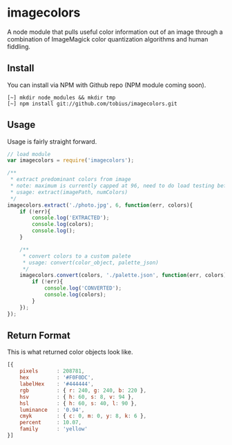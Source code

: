 
# imagecolors

A node module that pulls useful color information out of an image through a combination of ImageMagick color quantization algorithms and human fiddling.

## Install

You can install via NPM with Github repo (NPM module coming soon).

```shell
[~] mkdir node_modules && mkdir tmp
[~] npm install git://github.com/tobius/imagecolors.git
```
<!--
[~] npm install imagecolors
-->

## Usage

Usage is fairly straight forward.

```javascript
// load module
var imagecolors = require('imagecolors');

/**
 * extract predominant colors from image
 * note: maximum is currently capped at 96, need to do load testing before raising
 * usage: extract(imagePath, numColors)
 */
imagecolors.extract('./photo.jpg', 6, function(err, colors){
    if (!err){
        console.log('EXTRACTED');
        console.log(colors);
        console.log();
    }

    /**
     * convert colors to a custom palete
     * usage: convert(color_object, palette_json)
     */
    imagecolors.convert(colors, './palette.json', function(err, colors){
        if (!err){
            console.log('CONVERTED');
            console.log(colors);
        }
    });
});
```

## Return Format

This is what returned color objects look like.

```javascript
[{
    pixels      : 208781,
    hex         : '#F0F0DC',
    labelHex    : '#444444',
    rgb         : { r: 240, g: 240, b: 220 },
    hsv         : { h: 60, s: 8, v: 94 },
    hsl         : { h: 60, s: 40, l: 90 },
    luminance   : '0.94',
    cmyk        : { c: 0, m: 0, y: 8, k: 6 },
    percent     : 10.07,
    family      : 'yellow'
}]
```

<!--
## Miscellaneous Examples

A few examples of miscellaneous ways that you might use this data.

```javascript
// group colors by color family
var families = {};
colors.forEach(function(color){
    if (families[color.family] === undefined){
        families[color.family] = [];
    }
    families[color.family].push(color);
});
```
-->

